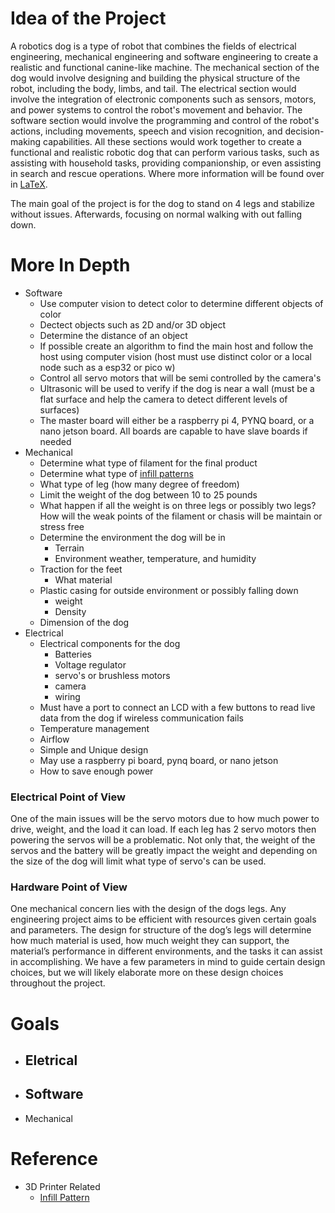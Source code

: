# Idea of the Project

A robotics dog is a type of robot that combines the fields of electrical engineering, mechanical engineering and software engineering to create a realistic and functional canine-like machine. The mechanical section of the dog would involve designing and building the physical structure of the robot, including the body, limbs, and tail. The electrical section would involve the integration of electronic components such as sensors, motors, and power systems to control the robot's movement and behavior. The software section would involve the programming and control of the robot's actions, including movements, speech and vision recognition, and decision-making capabilities. All these sections would work together to create a functional and realistic robotic dog that can perform various tasks, such as assisting with household tasks, providing companionship, or even assisting in search and rescue operations. Where more information will be found over in [LaTeX](https://www.overleaf.com/7552569246fycsxpckjfby).

The main goal of the project is for the dog to stand on 4 legs and stabilize without issues. Afterwards, focusing on normal walking with out falling down.

# More In Depth

- Software
  - Use computer vision to detect color to determine different objects of color
  - Dectect objects such as 2D and/or 3D object 
  - Determine the distance of an object
  - If possible create an algorithm to find the main host and follow the host using computer vision (host must use distinct color or a local node such as a esp32 or pico w)
  - Control all servo motors that will be semi controlled by the camera's
  - Ultrasonic will be used to verify if the dog is near a wall (must be a flat surface and help the camera to detect different levels of surfaces)
  - The master board will either be a raspberry pi 4, PYNQ board, or a nano jetson board. All boards are capable to have slave boards if needed
- Mechanical
  - Determine what type of filament for the final product
  - Determine what type of [infill patterns](https://all3dp.com/2/cura-infill-patterns-all-you-need-to-know/)
  - What type of leg (how many degree of freedom)
  - Limit the weight of the dog between 10 to 25 pounds
  - What happen if all the weight is on three legs or possibly two legs? How will the weak points of the filament or chasis will be maintain or stress free
  - Determine the environment the dog will be in
    - Terrain
    - Environment weather, temperature, and humidity
  - Traction for the feet
    - What material
  - Plastic casing for outside environment or possibly falling down 
    - weight
    - Density
  - Dimension of the dog
- Electrical
  - Electrical components for the dog
    - Batteries
    - Voltage regulator
    - servo's or brushless motors
    - camera
    - wiring
  - Must have a port to connect an LCD with a few buttons to read live data from the dog if wireless communication fails
  - Temperature management
  - Airflow
  - Simple and Unique design
  - May use a raspberry pi board, pynq board, or nano jetson
  - How to save enough power 
  

### Electrical Point of View

One of the main issues will be the servo motors due to how much power to drive, weight, and the load it can load. If each leg has 2 servo motors then powering the servos will be a problematic. Not only that, the weight of the servos and the battery will be greatly impact the weight and depending on the size of the dog will limit what type of servo's can be used. 



### Hardware Point of View

One mechanical concern lies with the design of the dogs legs. Any engineering project aims to be efficient with resources given certain goals and parameters. The design for structure of the dog’s legs will determine how much material is used, how much weight they can support, the material’s performance in different environments, and the tasks it can assist in accomplishing. We have a few parameters in mind to guide certain design choices, but we will likely elaborate more on these design choices throughout the project. 

# Goals

- Eletrical
  - 
- Software
  - 
- Mechanical

# Reference
- 3D Printer Related
  - [Infill Pattern](https://all3dp.com/2/cura-infill-patterns-all-you-need-to-know/)

